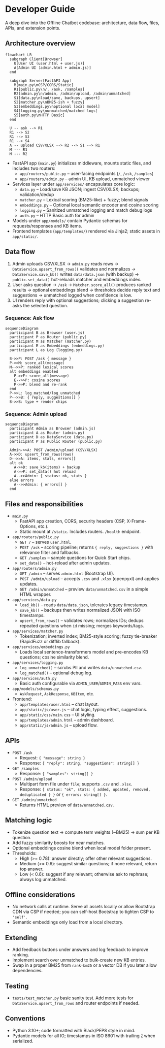 # Developer Guide

A deep dive into the Offline Chatbot codebase: architecture, data flow, files, APIs, and extension points.

## Architecture overview

```mermaid
flowchart LR
  subgraph Client[Browser]
    U[User UI (user.html + user.js)]
    A[Admin UI (admin.html + admin.js)]
  end

  subgraph Server[FastAPI App]
    M[main.py\nCSP/CORS/Static]
    R1[public.py\n/, /ask, /samples]
    R2[admin.py\n/admin, /admin/upload, /admin/unmatched]
    S1[data.py\nload/save, backups, upsert]
    S2[matcher.py\nBM25-ish + fuzzy]
    S3[embeddings.py\noptional local model]
    S4[logging.py\nunmatched/matched logs]
    S5[auth.py\nHTTP Basic]
  end

  U -- ask --> R1
  R1 --> S2
  R1 --> S3
  R1 --> S4
  A -- upload CSV/XLSX --> R2 --> S1 --> R1
  M --- R1
  M --- R2
```

- FastAPI app (`main.py`) initializes middleware, mounts static files, and includes two routers:
  - `app/routers/public.py` – user-facing endpoints (`/`, `/ask`, `/samples`)
  - `app/routers/admin.py` – admin UI, KB upload, unmatched viewer
- Services layer under `app/services/` encapsulates core logic:
  - `data.py` – Load/save KB JSON; ingest CSV/XLSX; backups; validation/dedup
  - `matcher.py` – Lexical scoring (BM25-like) + fuzzy; blend signals
  - `embeddings.py` – Optional local semantic encoder and cosine scoring
  - `logging.py` – Sanitized unmatched logging and match debug logs
  - `auth.py` – HTTP Basic auth for admin
- Models under `app/models/` contain Pydantic schemas for requests/responses and KB items.
- Frontend templates (`app/templates/`) rendered via Jinja2; static assets in `app/static/`.

## Data flow

1. Admin uploads CSV/XLSX → `admin.py` reads rows → `DataService.upsert_from_rows()` validates and normalizes → `DataService.save_kb()` writes `data/data.json` (with backup) → `public.set_data()` hot-reloads matcher and embeddings index.
2. User asks question → `/ask` → `Matcher.score_all()` produces ranked results → optional embeddings blend → thresholds decide reply text and suggestions → unmatched logged when confidence is low.
3. UI renders reply with optional suggestions; clicking a suggestion re-asks the selected question.

### Sequence: Ask flow

```mermaid
sequenceDiagram
  participant B as Browser (user.js)
  participant P as Router (public.py)
  participant M as Matcher (matcher.py)
  participant E as Embeddings (embeddings.py)
  participant L as Log (logging.py)

  B->>P: POST /ask { message }
  P->>M: score_all(message)
  M-->>P: ranked lexical scores
  alt embeddings enabled
    P->>E: score_all(message)
    E-->>P: cosine scores
    P->>P: blend and re-rank
  end
  P->>L: log_matched/log_unmatched
  P-->>B: { reply, suggestions[] }
  B->>B: type + render chips
```

### Sequence: Admin upload

```mermaid
sequenceDiagram
  participant Admin as Browser (admin.js)
  participant A as Router (admin.py)
  participant D as DataService (data.py)
  participant P as Public Router (public.py)

  Admin->>A: POST /admin/upload (CSV/XLSX)
  A->>D: upsert_from_rows(rows)
  D-->>A: items, stats, errors[]
  alt ok
    A->>D: save_kb(items) + backup
    A->>P: set_data() hot reload
    A-->>Admin: { status: ok, stats }
  else errors
    A-->>Admin: { errors[] }
  end
```

## Files and responsibilities

- `main.py`
  - FastAPI app creation, CORS, security headers (CSP, X-Frame-Options, etc.).
  - Static mount at `/static`. Includes routers. `/health` endpoint.
- `app/routers/public.py`
  - `GET /` – serves `user.html`.
  - `POST /ask` – scoring pipeline; returns `{ reply, suggestions }` with relevance filter and fallbacks.
  - `GET /samples` – sample questions for Quick Start chips.
  - `set_data()` – hot-reload after admin updates.
- `app/routers/admin.py`
  - `GET /admin` – serves `admin.html` (Bootstrap UI).
  - `POST /admin/upload` – accepts `.csv` and `.xlsx` (openpyxl) and applies updates.
  - `GET /admin/unmatched` – preview `data/unmatched.csv` in a simple HTML wrapper.
- `app/services/data.py`
  - `load_kb()` – reads `data/data.json`, tolerates legacy timestamps.
  - `save_kb()` – backups then writes normalized JSON with ISO timestamps.
  - `upsert_from_rows()` – validates rows; normalizes IDs; dedups repeated questions when `id` missing; merges keywords/tags.
- `app/services/matcher.py`
  - Tokenization; inverted index; BM25-style scoring; fuzzy tie-breaker (RapidFuzz or difflib fallback).
- `app/services/embeddings.py`
  - Loads local sentence-transformers model and pre-encodes KB questions; cosine similarity blend.
- `app/services/logging.py`
  - `log_unmatched()` – scrubs PII and writes `data/unmatched.csv`.
  - `log_matched()` – optional debug log.
- `app/services/auth.py`
  - Basic auth configurable via `ADMIN_USER`/`ADMIN_PASS` env vars.
- `app/models/schemas.py`
  - `AskRequest`, `AskResponse`, `KBItem`, etc.
- Frontend:
  - `app/templates/user.html` – chat layout.
  - `app/static/js/user.js` – chat logic, typing effect, suggestions.
  - `app/static/css/main.css` – UI styling.
  - `app/templates/admin.html` – admin dashboard.
  - `app/static/js/admin.js` – upload flow.

## APIs

- `POST /ask`
  - Request: `{ "message": string }`
  - Response: `{ "reply": string, "suggestions": string[] }`
- `GET /samples`
  - Response: `{ "samples": string[] }`
- `POST /admin/upload`
  - Multipart form file under `file`; supports `.csv` and `.xlsx`.
  - Response: `{ status: "ok", stats: { added, updated, removed, deduplicated } }` or `{ errors: string[] }`.
- `GET /admin/unmatched`
  - Returns HTML preview of `data/unmatched.csv`.

## Matching logic

- Tokenize question text → compute term weights (~BM25) → sum per KB question.
- Add fuzzy similarity boosts for near matches.
- Optional embeddings cosine blend when local model folder present.
- Thresholds:
  - High (>= 0.78): answer directly; offer other relevant suggestions.
  - Medium (>= 0.6): suggest similar questions; if none relevant, return top answer.
  - Low (< 0.6): suggest if any relevant; otherwise ask to rephrase; always log unmatched.

## Offline considerations

- No network calls at runtime. Serve all assets locally or allow Bootstrap CDN via CSP if needed; you can self-host Bootstrap to tighten CSP to `'self'`.
- Semantic embeddings only load from a local directory.

## Extending

- Add feedback buttons under answers and log feedback to improve ranking.
- Implement search over unmatched to bulk-create new KB entries.
- Swap in a proper BM25 from `rank-bm25` or a vector DB if you later allow dependencies.

## Testing

- `tests/test_matcher.py` basic sanity test. Add more tests for `DataService.upsert_from_rows` and router endpoints if needed.

## Conventions

- Python 3.10+; code formatted with Black/PEP8 style in mind.
- Pydantic models for all IO; timestamps in ISO 8601 with trailing `Z` when serialized.

